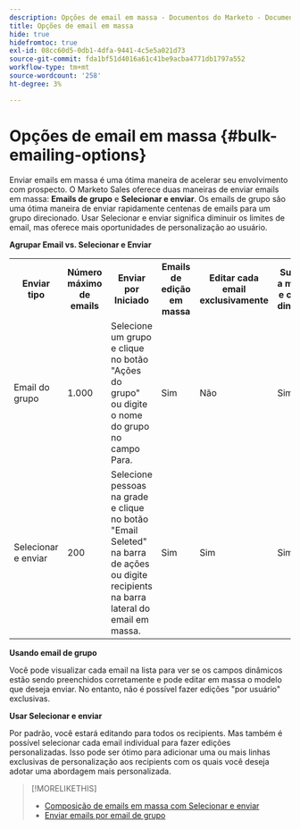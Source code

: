 ```yaml
---
description: Opções de email em massa - Documentos do Marketo - Documentação do produto
title: Opções de email em massa
hide: true
hidefromtoc: true
exl-id: 08cc60d5-0db1-4dfa-9441-4c5e5a021d73
source-git-commit: fda1bf51d4016a61c41be9acba4771db1797a552
workflow-type: tm+mt
source-wordcount: '258'
ht-degree: 3%

---
```


# Opções de email em massa {#bulk-emailing-options}

Enviar emails em massa é uma ótima maneira de acelerar seu envolvimento com prospecto. O Marketo Sales oferece duas maneiras de enviar emails em massa: **Emails de grupo** e **Selecionar e enviar**. Os emails de grupo são uma ótima maneira de enviar rapidamente centenas de emails para um grupo direcionado. Usar Selecionar e enviar significa diminuir os limites de email, mas oferece mais oportunidades de personalização ao usuário.

**Agrupar Email vs. Selecionar e Enviar**

<table> 
 <colgroup> 
  <col> 
  <col> 
  <col> 
  <col> 
  <col> 
  <col> 
 </colgroup> 
 <tbody> 
  <tr> 
   <th>Enviar tipo</th> 
   <th>Número máximo de emails</th> 
   <th>Enviar por Iniciado</th> 
   <th>Emails de edição em massa</th> 
   <th>Editar cada email exclusivamente</th> 
   <th>Suporte a modelo e campo dinâmico</th> 
  </tr> 
  <tr> 
   <td>Email do grupo</td> 
   <td>1.000</td> 
   <td>Selecione um grupo e clique no botão "Ações do grupo" ou digite o nome do grupo no campo Para.</td> 
   <td>Sim</td> 
   <td>Não</td> 
   <td>Sim</td> 
  </tr> 
  <tr> 
   <td>Selecionar e enviar</td> 
   <td>200</td> 
   <td>Selecione pessoas na grade e clique no botão "Email Seleted" na barra de ações ou digite recipients na barra lateral do email em massa.</td> 
   <td>Sim</td> 
   <td>Sim</td> 
   <td>Sim</td> 
  </tr> 
 </tbody> 
</table>

**Usando email de grupo**

Você pode visualizar cada email na lista para ver se os campos dinâmicos estão sendo preenchidos corretamente e pode editar em massa o modelo que deseja enviar. No entanto, não é possível fazer edições &quot;por usuário&quot; exclusivas.

**Usar Selecionar e enviar**

Por padrão, você estará editando para todos os recipients. Mas também é possível selecionar cada email individual para fazer edições personalizadas. Isso pode ser ótimo para adicionar uma ou mais linhas exclusivas de personalização aos recipients com os quais você deseja adotar uma abordagem mais personalizada.

>[!MORELIKETHIS]
>
>* [Composição de emails em massa com Selecionar e enviar](/help/marketo/product-docs/marketo-sales-insight/actions/email/using-the-compose-window/composing-bulk-emails-with-select-and-send.md#sending-emails)
>* [Enviar emails por email de grupo](/help/marketo/product-docs/marketo-sales-insight/actions/email/using-the-compose-window/sending-emails-via-group-email.md)

